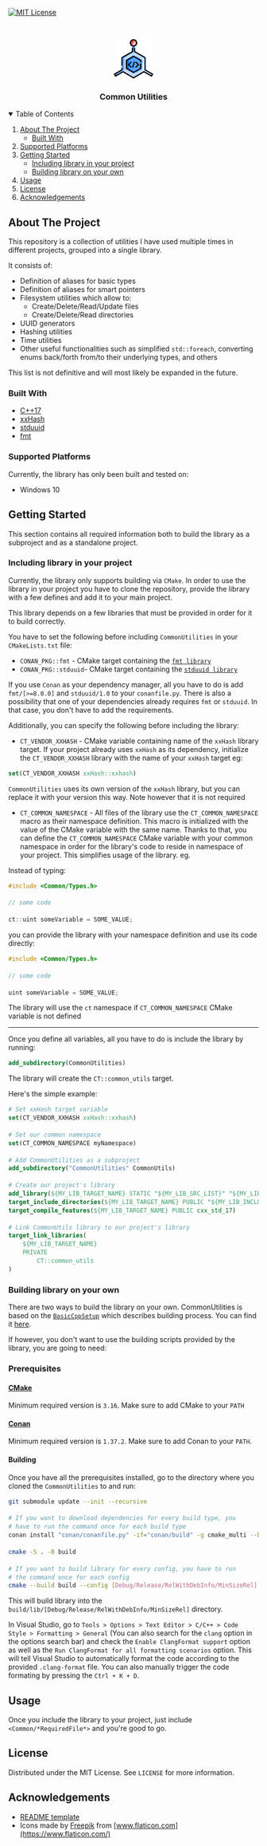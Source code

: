 [![MIT License][license-shield]][license-url]



<!-- PROJECT LOGO -->
<br />
<p align="center">
  <a href="#">
    <img src="docs/resources/cell-programming.png" alt="Logo" width="80" height="80">
  </a>

  <h3 align="center">Common Utilities</h3>
</p>



<!-- TABLE OF CONTENTS -->
<details open="open">
	<summary>Table of Contents</summary>
	<ol>
		<li>
			<a href="#about-the-project">About The Project</a>
			<ul>
				<li><a href="#built-with">Built With</a></li>
			</ul>
		</li>
		<li>
			<a href="#supported-platforms">Supported Platforms
		</li>
		<li>
			<a href="#getting-started">Getting Started</a>
			<ul>
				<li><a href="#including-library-in-your-project">Including library in your project</a></li>
				<li><a href="#building-library-on-your-own">Building library on your own</a></li>
			</ul>
		</li>
		<li><a href="#usage">Usage</a></li>
		<li><a href="#license">License</a></li>
		<li><a href="#acknowledgements">Acknowledgements</a></li>
	</ol>
</details>



<!-- ABOUT THE PROJECT -->
## About The Project

This repository is a collection of utilities I have used multiple times in different projects, grouped into a single library.

It consists of:

 - Definition of aliases for basic types
 - Definition of aliases for smart pointers
 - Filesystem utilities which allow to:
	 + Create/Delete/Read/Update files
	 + Create/Delete/Read directories
 - UUID generators
 - Hashing utilities
 - Time utilities
 - Other useful functionalities such as simplified `std::foreach`, converting enums back/forth from/to their underlying types, and others

This list is not definitive and will most likely be expanded in the future.
### Built With
* [C++17](https://en.cppreference.com/w/cpp/17)
* [xxHash](https://github.com/Cyan4973/xxHash)
* [stduuid](https://github.com/mariusbancila/stduuid)
* [fmt](https://github.com/fmtlib/fmt)

### Supported Platforms
Currently, the library has only been built and tested on:

 - Windows 10

<!-- GETTING STARTED -->
## Getting Started

This section contains all required information both to build the library as a subproject and as a standalone project.

### Including library in your project
Currently, the library only supports building via `CMake`.
In order to use the library in your project you have to clone the repository, provide the library with a few defines and add it to your main project.

This library depends on a few libraries that must be provided in order for it to build correctly.

You have to set the following before including `CommonUtilities` in your `CMakeLists.txt` file:

 - `CONAN_PKG::fmt` - CMake target containing the [`fmt library`](https://github.com/fmtlib/fmt)
 - `CONAN_PKG::stduuid`- CMake target containing the [`stduuid library`](https://github.com/mariusbancila/stduuid)
 
If you use `Conan` as your dependency manager, all you have to do is add `fmt/[>=8.0.0]` and `stduuid/1.0` to your `conanfile.py`. There is also a possibility that one of your dependencies already requires `fmt` or `stduuid`. In that case, you don't have to add the requirements.

Additionally, you can specify the following before including the library:

 - `CT_VENDOR_XXHASH` - CMake variable containing name of the `xxHash` library target. If your project already uses `xxHash` as its dependency, initialize the `CT_VENDOR_XXHASH` library with the name of your `xxHash` target eg:

```cmake
set(CT_VENDOR_XXHASH xxHash::xxhash)
```

`CommonUtilities` uses its own version of the `xxHash` library, but you can replace it with your version this way. Note however that it is not required

 - `CT_COMMON_NAMESPACE` - All files of the library use the `CT_COMMON_NAMESPACE` macro as their namespace definition. This macro is initialized with the value of the CMake variable with the same name. Thanks to that, you can define the `CT_COMMON_NAMESPACE` CMake variable with your common namespace in order for the library's code to reside in namespace of your project. This simplifies usage of the library. eg.
 
Instead of typing:

```C++
#include <Common/Types.h>

// some code

ct::uint someVariable = SOME_VALUE;
```
you can provide the library with your namespace definition and use its code directly:

```c++
#include <Common/Types.h>

// some code

uint someVariable = SOME_VALUE;
```
The library will use the `ct` namespace if `CT_COMMON_NAMESPACE` CMake variable is not defined

---

Once you define all variables, all you have to do is include the library by running:

```cmake
add_subdirectory(CommonUtilities)
```
The library will create the `CT::common_utils` target.

Here's the simple example:

```cmake
# Set xxHash target variable
set(CT_VENDOR_XXHASH xxHash::xxhash)

# Set our common namespace
set(CT_COMMON_NAMESPACE myNamespace)

# Add CommonUtilities as a subproject
add_subdirectory("CommonUtilities" CommonUtils)

# Create our project's library
add_library(${MY_LIB_TARGET_NAME} STATIC "${MY_LIB_SRC_LIST}" "${MY_LIB_HEADERS_LIST}")
target_include_directories(${MY_LIB_TARGET_NAME} PUBLIC "${MY_LIB_INCLUDE_DIR}")
target_compile_features(${MY_LIB_TARGET_NAME} PUBLIC cxx_std_17)

# Link CommonUtils library to our project's library
target_link_libraries(
	${MY_LIB_TARGET_NAME}
	PRIVATE
		CT::common_utils
)
```


### Building library on your own
There are two ways to build the library on your own. CommonUtilities is based on the [`BasicCppSetup`](https://github.com/ComaszTyrulik/BasicCppSetup) which describes building process. You can find it [here]().

If however, you don't want to use the building scripts provided by the library, you are going to need:

### Prerequisites
#### [CMake](https://cmake.org/)
Minimum required version is `3.16`.
Make sure to add CMake to your `PATH`

#### [Conan](https://conan.io/)
Minimum required version is `1.37.2`.
Make sure to add Conan to your `PATH`.

#### Building
Once you have all the prerequisites installed, go to the directory where you cloned the `CommonUtilities` to and run:

```sh
git submodule update --init --recursive

# If you want to download dependencies for every build type, you
# have to run the command once for each build type
conan install "conan/conanfile.py" -if="conan/build" -g cmake_multi --build=missing -s build_type=[Debug/Release/RelWithDebInfo/MinSizeRel]

cmake -S . -B build

# If you want to build library for every config, you have to run
# the command once for each config
cmake --build build --config [Debug/Release/RelWithDebInfo/MinSizeRel]
```
This will build library into the `build/lib/[Debug/Release/RelWithDebInfo/MinSizeRel]` directory.

In Visual Studio, go to `Tools > Options > Text Editor > C/C++ > Code Style > Formatting > General` (You can also search for the `clang` option in the options search bar) and check the `Enable ClangFormat support` option as well as the `Run ClangFormat for all formatting scenarios` option. This will tell Visual Studio to automatically format the code according to the provided `.clang-format` file. You can also manually trigger the code formating by pressing the `Ctrl + K + D`.

## Usage
Once you include the library to your project, just include `<Common/*RequiredFile*>` and you're good to go.

## License
Distributed under the MIT License. See `LICENSE` for more information.

## Acknowledgements
* [README template](https://github.com/othneildrew/Best-README-Template)
* Icons made by [Freepik](https://www.freepik.com) from [www.flaticon.com](https://www.flaticon.com/)


[license-shield]: https://img.shields.io/github/license/othneildrew/Best-README-Template.svg?style=for-the-badge
[license-url]: LICENSE
